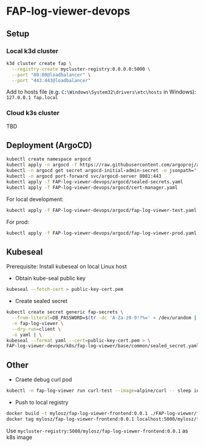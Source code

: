 # FAP-log-viewer-devops

## Setup

### Local k3d cluster

```bash
k3d cluster create fap \
  --registry-create mycluster-registry:0.0.0.0:5000 \
  --port "80:80@loadbalancer" \
  --port "443:443@loadbalancer"
```

Add to hosts file (e.g. `C:\Windows\System32\drivers\etc\hosts` in Windows):
`127.0.0.1 fap.local`

### Cloud k3s cluster

TBD

## Deployment (ArgoCD)

```bash
kubectl create namespace argocd
kubectl apply -n argocd -f https://raw.githubusercontent.com/argoproj/argo-cd/stable/manifests/install.yaml
kubectl -n argocd get secret argocd-initial-admin-secret -o jsonpath="{.data.password}" | base64 -d
kubectl -n argocd port-forward svc/argocd-server 8081:443
kubectl apply -f FAP-log-viewer-devops/argocd/sealed-secrets.yaml
kubectl apply -f FAP-log-viewer-devops/argocd/cert-manager.yaml
```

For local development:

```bash
kubectl apply -f FAP-log-viewer-devops/argocd/fap-log-viewer-test.yaml
```

For prod:

```bash
kubectl apply -f FAP-log-viewer-devops/argocd/fap-log-viewer-prod.yaml
```

## Kubeseal

Prerequisite: Install kubeseal on local Linux host

- Obtain kube-seal public key

```bash
kubeseal --fetch-cert > public-key-cert.pem
```

- Create sealed secret

```bash
kubectl create secret generic fap-secrets \
  --from-literal=DB_PASSWORD=$(tr -dc 'A-Za-z0-9!?%=' < /dev/urandom | head -c 20) \
  -n fap-log-viewer \
  --dry-run=client \
  -o yaml | \
kubeseal --format yaml --cert=public-key-cert.pem > \
FAP-log-viewer-devops/k8s/fap-log-viewer/base/common/sealed_secret.yaml
```

## Other

- Craete debug curl pod

```bash
kubectl -n fap-log-viewer run curl-test --image=alpine/curl -- sleep infinity
```

- Push to local registry

```bash
docker build -t mylosz/fap-log-viewer-frontend:0.0.1 ./FAP-log-viewer/frontend
docker tag mylosz/fap-log-viewer-frontend:0.0.1 localhost:5000/mylosz/fap-log-viewer-frontend:0.0.1
```

Use `mycluster-registry:5000/mylosz/fap-log-viewer-frontend:0.0.1` as k8s image
